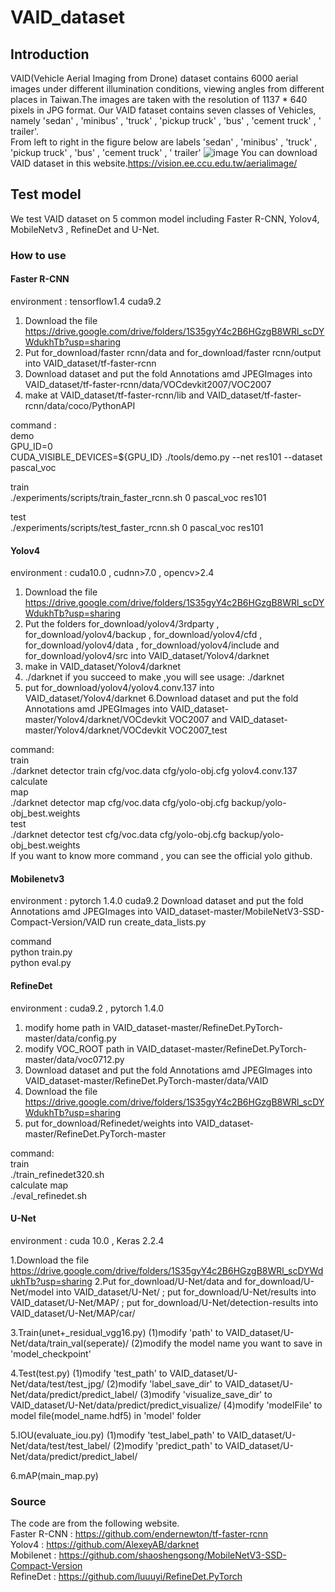 
# VAID_dataset

## Introduction

VAID(Vehicle Aerial Imaging from Drone) dataset contains 6000 aerial images under different illumination conditions, viewing angles from different places in Taiwan.The images are taken with the resolution of 1137 * 640 pixels in JPG format. Our VAID fataset contains seven classes of Vehicles, namely 'sedan' , 'minibus' , 'truck' , 'pickup truck' , 'bus' , 'cement truck' , ' trailer'.  
From left to right in the figure below are labels 'sedan' , 'minibus' , 'truck' , 'pickup truck' , 'bus' , 'cement truck' , ' trailer'
![image](https://github.com/KaiChun-RVL/VAID_dataset/blob/master/images/class.PNG)
You can download VAID dataset in this website.https://vision.ee.ccu.edu.tw/aerialimage/




## Test model

We test VAID dataset on 5 common model including Faster R-CNN, Yolov4, MobileNetv3 , RefineDet and U-Net.


### How to use 
 
#### Faster R-CNN
environment : tensorflow1.4 cuda9.2
1. Download the file https://drive.google.com/drive/folders/1S35gyY4c2B6HGzgB8WRl_scDYWdukhTb?usp=sharing
2. Put for_download/faster rcnn/data and for_download/faster rcnn/output into VAID_dataset/tf-faster-rcnn
3. Download dataset and put the fold Annotations amd JPEGImages into VAID_dataset/tf-faster-rcnn/data/VOCdevkit2007/VOC2007
4. make at VAID_dataset/tf-faster-rcnn/lib and VAID_dataset/tf-faster-rcnn/data/coco/PythonAPI

command :<br>
demo<br>
GPU_ID=0<br>
CUDA_VISIBLE_DEVICES=${GPU_ID} ./tools/demo.py --net res101 --dataset pascal_voc<br>

train<br>
./experiments/scripts/train_faster_rcnn.sh 0 pascal_voc res101

test<br>
./experiments/scripts/test_faster_rcnn.sh 0 pascal_voc res101

#### Yolov4
environment : cuda10.0 , cudnn>7.0 , opencv>2.4
1. Download the file https://drive.google.com/drive/folders/1S35gyY4c2B6HGzgB8WRl_scDYWdukhTb?usp=sharing
2. Put the folders for_download/yolov4/3rdparty , for_download/yolov4/backup , for_download/yolov4/cfd , for_download/yolov4/data , for_download/yolov4/include and for_download/yolov4/src into VAID_dataset/Yolov4/darknet
3. make in VAID_dataset/Yolov4/darknet
4. ./darknet if you succeed to make ,you will see usage: ./darknet <function>
5. put for_download/yolov4/yolov4.conv.137 into VAID_dataset/Yolov4/darknet
6.Download dataset and put the fold Annotations amd JPEGImages into VAID_dataset-master/Yolov4/darknet/VOCdevkit VOC2007 and VAID_dataset-master/Yolov4/darknet/VOCdevkit VOC2007_test

command:<br>
train <br>
./darknet detector train cfg/voc.data cfg/yolo-obj.cfg yolov4.conv.137
calculate<br> map <br>
./darknet detector map cfg/voc.data cfg/yolo-obj.cfg backup/yolo-obj_best.weights <br>
test <br>
./darknet detector test cfg/voc.data cfg/yolo-obj.cfg backup/yolo-obj_best.weights<br>
If you want to know more command , you can see the official yolo github.
#### Mobilenetv3
environment : pytorch 1.4.0 cuda9.2
Download dataset and put the fold Annotations amd JPEGImages into VAID_dataset-master/MobileNetV3-SSD-Compact-Version/VAID
run create_data_lists.py

command <br>
python train.py<br>
python eval.py
#### RefineDet
environment : cuda9.2 , pytorch 1.4.0
1. modify home path in VAID_dataset-master/RefineDet.PyTorch-master/data/config.py
2. modify VOC_ROOT path in VAID_dataset-master/RefineDet.PyTorch-master/data/voc0712.py
3. Download dataset and put the fold Annotations amd JPEGImages into VAID_dataset-master/RefineDet.PyTorch-master/data/VAID
4. Download the file https://drive.google.com/drive/folders/1S35gyY4c2B6HGzgB8WRl_scDYWdukhTb?usp=sharing
5. put for_download/Refinedet/weights into VAID_dataset-master/RefineDet.PyTorch-master

command:<br>
train <br>
./train_refinedet320.sh <br>
calculate map <br>
./eval_refinedet.sh 
#### U-Net
environment : cuda 10.0 , Keras 2.2.4

1.Download the file https://drive.google.com/drive/folders/1S35gyY4c2B6HGzgB8WRl_scDYWdukhTb?usp=sharing
2.Put for_download/U-Net/data and for_download/U-Net/model into VAID_dataset/U-Net/ ; put for_download/U-Net/results into VAID_dataset/U-Net/MAP/ ; put for_download/U-Net/detection-results into VAID_dataset/U-Net/MAP/car/ 

3.Train(unet+_residual_vgg16.py)
(1)modify 'path' to VAID_dataset/U-Net/data/train_val(seperate)/
(2)modify the model name you want to save in 'model_checkpoint'

4.Test(test.py)
(1)modify 'test_path' to VAID_dataset/U-Net/data/test/test_jpg/
(2)modify 'label_save_dir' to VAID_dataset/U-Net/data/predict/predict_label/
(3)modify 'visualize_save_dir' to VAID_dataset/U-Net/data/predict/predict_visualize/
(4)modify 'modelFile' to model file(model_name.hdf5) in 'model' folder

5.IOU(evaluate_iou.py)
(1)modify 'test_label_path' to VAID_dataset/U-Net/data/test/test_label/
(2)modify 'predict_path' to VAID_dataset/U-Net/data/predict/predict_label/

6.mAP(main_map.py)
### Source
The code are from the following website. <br>
Faster R-CNN : https://github.com/endernewton/tf-faster-rcnn <br>
Yolov4 : https://github.com/AlexeyAB/darknet<br>
Mobilenet : https://github.com/shaoshengsong/MobileNetV3-SSD-Compact-Version <br>
RefineDet : https://github.com/luuuyi/RefineDet.PyTorch <br>
